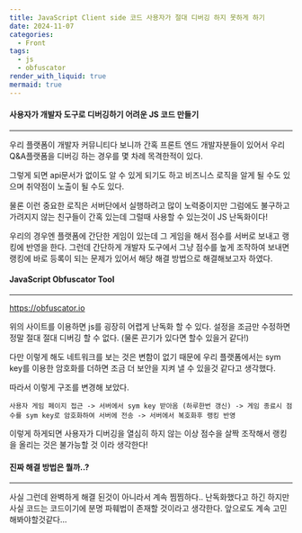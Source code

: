 ```yaml
---
title: JavaScript Client side 코드 사용자가 절대 디버깅 하지 못하게 하기
date: 2024-11-07
categories:
  - Front
tags:
  - js
  - obfuscator
render_with_liquid: true
mermaid: true
---
```

#### 사용자가 개발자 도구로 디버깅하기 어려운 JS 코드 만들기
---
우리 플랫폼이 개발자 커뮤니티다 보니까 간혹 프론트 엔드 개발자분들이 있어서 우리 Q&A플랫폼을 디버깅 하는 경우를 몇 차례 목격한적이 있다. 

그렇게 되면 api문서가 없이도 알 수 있게 되기도 하고 비즈니스 로직을 알게 될 수도 있으며 취약점이 노출이 될 수도 있다.

물론 이런 중요한 로직은 서버단에서 실행하려고 많이 노력중이지만 그럼에도 불구하고 가려지지 않는 친구들이 간혹 있는데 그럴때 사용할 수 있는것이 JS 난독화이다!

우리의 경우엔 플랫폼에 간단한 게임이 있는데 그 게임을 해서 점수를 서버로 보내고 랭킹에 반영을 한다. 그런데 간단하게 개발자 도구에서 그냥 점수를 높게 조작하여 보내면 랭킹에 바로 등록이 되는 문제가 있어서 해당 해결 방법으로 해결해보고자 하였다.

#### JavaScript Obfuscator Tool
---
https://obfuscator.io

위의 사이트를 이용하면 js를 굉장히 어렵게 난독화 할 수 있다. 설정을 조금만 수정하면 정말 절대 절대 디버깅 할 수 없다. (물론 끈기가 있다면 할수 있을거 같다!)

다만 이렇게 해도 네트워크를 보는 것은 변함이 없기 때문에 우리 플랫폼에서는 sym key를 이용한 암호화를 더하면 조금 더 보안을 지켜 낼 수 있을것 같다고 생각했다.

따라서 이렇게 구조를 변경해 보았다.

```
사용자 게임 페이지 접근 -> 서버에서 sym key 받아옴 (하루한번 갱신) -> 게임 종료시 점수를 sym key로 암호화하여 서버에 전송 -> 서버에서 복호화후 랭킹 반영
```

이렇게 하게되면 사용자가 디버깅을 열심히 하지 않는 이상 점수을 살짝 조작해서 랭킹을 올리는 것은 불가능할 것 이라 생각한다!

#### 진짜 해결 방법은 뭘까..?
---
사실 그런데 완벽하게 해결 된것이 아니라서 계속 찜찜하다.. 
난독화했다고 하긴 하지만 사실 코드는 코드이기에 분명 파훼법이 존재할 것이라고 생각한다. 
앞으로도 계속 고민해봐야할것같다...
